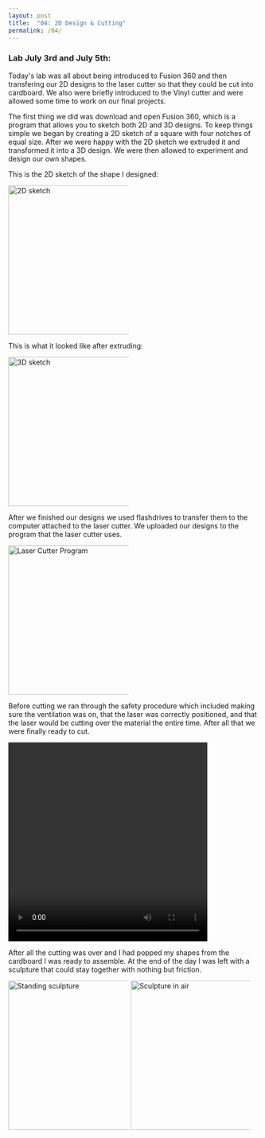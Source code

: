```yaml
---
layout: post
title:  "04: 2D Design & Cutting"
permalink: /04/
---
```


### Lab July 3rd and July 5th:

Today's lab was all about being introduced to Fusion 360 and then transfering our 2D designs to the laser cutter so that they could be cut into cardboard. We also were briefly introduced to the Vinyl cutter and were allowed some time to work on our final projects.

The first thing we did was download and open Fusion 360, which is a program that allows you to sketch both 2D and 3D designs. To keep things simple we began by creating a 2D sketch of a square with four notches of equal size. After we were happy with the 2D sketch we extruded it and transformed it into a 3D design. We were then allowed to experiment and design our own shapes. 

This is the 2D sketch of the shape I designed:

<img src="twod.jpg" alt="2D sketch" style="height: 300px; max-width: 48%">

This is what it looked like after extruding:

<img src="threed.JPG" alt="3D sketch" style="height: 300px; max-width: 48%">

After we finished our designs we used flashdrives to transfer them to the computer attached to the laser cutter. We uploaded our designs to the program that the laser cutter uses. 

<img src="cutprogram.JPG" alt="Laser Cutter Program" style="height: 300px; max-width: 48%">

Before cutting we ran through the safety procedure which included making sure the ventilation was on, that the laser was correctly positioned, and that the laser would be cutting over the material the entire time. After all that we were finally ready to cut. 

<video width="400" height="400" controls>
	<source src="cutting.mp4" type="video/mp4">
</video>


After all the cutting was over and I had popped my shapes from the cardboard I was ready to assemble. At the end of the day I was left with a sculpture that could stay together with nothing but friction.

<img src="sculpture1.JPG" alt="Standing sculpture" style="height: 300px; max-width: 48%">

<img src="sculpture2.JPG" alt="Sculpture in air" style="height: 300px; max-width: 48%">


